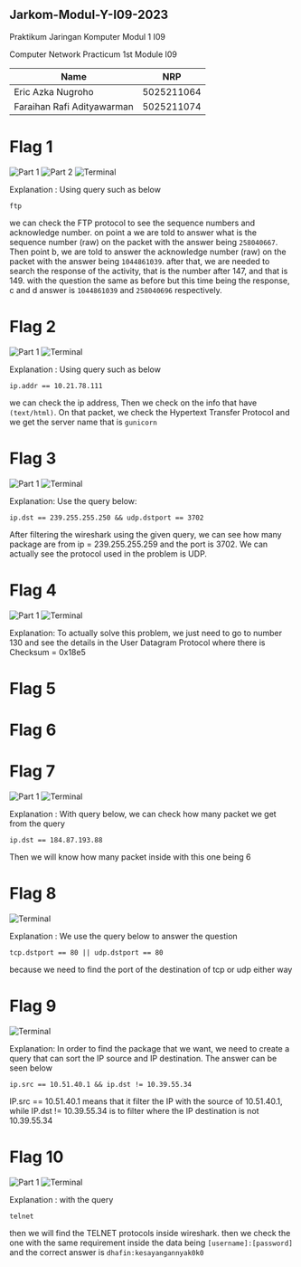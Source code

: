 ## Jarkom-Modul-Y-I09-2023
<p>Praktikum Jaringan Komputer Modul 1 I09</p>
<p>Computer Network Practicum 1st Module I09</p>

| Name                        | NRP        |
|-----------------------------|------------|
|Eric Azka Nugroho            | 5025211064 |
|Faraihan Rafi Adityawarman   | 5025211074 |


# Flag 1
![Part 1](https://media.discordapp.net/attachments/1153305482438660178/1154401068541812807/Screenshot_2023-09-18_211457.png?width=1246&height=702)
![Part 2](https://media.discordapp.net/attachments/1153305482438660178/1154401069108052009/Screenshot_2023-09-18_211641.png?width=1246&height=702)
![Terminal](https://media.discordapp.net/attachments/1153305482438660178/1154401069443579975/Screenshot_2023-09-18_211740.png?width=1110&height=532)

Explanation :
Using query such as below
```
ftp
```
we can check the FTP protocol to see the sequence numbers and acknowledge number.
on point a we are told to answer what is the sequence number (raw) on the packet with the answer being `258040667`.
Then point b, we are told to answer the acknowledge number (raw) on the packet with the answer being `1044861039`.
after that, we are needed to search the response of the activity, that is the number after 147, and that is 149.
with the question the same as before but this time being the response, c and d answer is `1044861039` and `258040696` respectively.

# Flag 2
![Part 1](https://media.discordapp.net/attachments/1153305482438660178/1154404132258582619/Screenshot_2023-09-18_201544.png?width=1248&height=702)
![Terminal](https://media.discordapp.net/attachments/1153305482438660178/1154404132510244865/Screenshot_2023-09-18_193744.png?width=1020&height=150)

Explanation :
Using query such as below
```
ip.addr == 10.21.78.111
```
we can check the ip address, Then we check on the info that have `(text/html)`. On that packet, we check the Hypertext Transfer Protocol and we get the server name that is `gunicorn`

# Flag 3
![Part 1](https://cdn.discordapp.com/attachments/1153305482438660178/1153331540068155452/Screen_Shot_2023-09-18_at_21.06.51.png)
![Terminal](https://cdn.discordapp.com/attachments/1153305482438660178/1153331504689197137/Screen_Shot_2023-09-18_at_21.07.33.png)

Explanation:
Use the query below:
```
ip.dst == 239.255.255.250 && udp.dstport == 3702
```
After filtering the wireshark using the given query, we can see how many package are from ip = 239.255.255.259 and the port is 3702. We can actually see the protocol used in the problem is UDP.

# Flag 4
![Part 1](https://cdn.discordapp.com/attachments/1153305482438660178/1153320386969223269/Screen_Shot_2023-09-18_at_20.23.16.png)
![Terminal](https://cdn.discordapp.com/attachments/1153305482438660178/1153320213769633862/Screen_Shot_2023-09-18_at_20.21.58.png)

Explanation:
To actually solve this problem, we just need to go to number 130 and see the details in the User Datagram Protocol where there is Checksum = 0x18e5



# Flag 5

# Flag 6

# Flag 7
![Part 1](https://media.discordapp.net/attachments/1153305482438660178/1154416089577553970/image.png?width=919&height=702)
![Terminal](https://media.discordapp.net/attachments/1153305482438660178/1154416089908916375/Screenshot_2023-09-18_192001.png?width=899&height=150)

Explanation :
With query below, we can check how many packet we get from the query
```
ip.dst == 184.87.193.88
```
Then we will know how many packet inside with this one being 6

# Flag 8
![Terminal](https://media.discordapp.net/attachments/1153305482438660178/1154416417022681188/image.png?width=583&height=105)

Explanation :
We use the query below to answer the question
```
tcp.dstport == 80 || udp.dstport == 80
```
because we need to find the port of the destination of tcp or udp either way

# Flag 9
![Terminal](https://cdn.discordapp.com/attachments/1153305482438660178/1153322228977516696/Screen_Shot_2023-09-18_at_20.30.31.png)

Explanation:
In order to find the package that we want, we need to create a query that can sort the IP source and IP destination. The answer can be seen below
```
ip.src == 10.51.40.1 && ip.dst != 10.39.55.34
```
IP.src == 10.51.40.1 means that it filter the IP with the source of 10.51.40.1, while IP.dst != 10.39.55.34 is to filter where the IP destination is not 10.39.55.34

# Flag 10
![Part 1](https://media.discordapp.net/attachments/1153305482438660178/1154417029923737720/image.png?width=1248&height=702)
![Terminal](https://media.discordapp.net/attachments/1153305482438660178/1154417030326394960/image.png?width=1099&height=177)

Explanation :
with the query
```
telnet
```
then we will find the TELNET protocols inside wireshark. then we check the one with the same requirement inside the data being `[username]:[password]` and the correct answer is `dhafin:kesayangannyak0k0`
